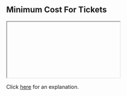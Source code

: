 ##  Minimum Cost For Tickets 

<iframe></iframe>

Click [here](Explanation.md) for an explanation.

